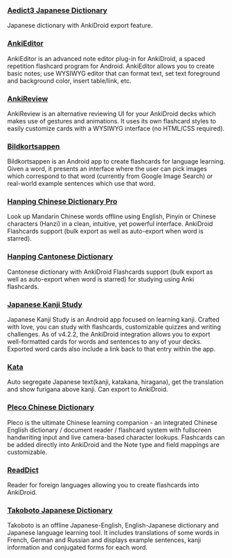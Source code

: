 ### [Aedict3 Japanese Dictionary](https://play.google.com/store/apps/details?id=sk.baka.aedict3)
Japanese dictionary with AnkiDroid export feature.
### [AnkiEditor](https://github.com/jkennethcarino/AnkiEditor)
AnkiEditor is an advanced note editor plug-in for AnkiDroid, a spaced repetition flashcard program for Android. AnkiEditor allows you to create basic notes; use WYSIWYG editor that can format text, set text foreground and background color, insert table/link, etc.
### [AnkiReview](https://play.google.com/store/apps/details?id=com.luc.ankireview)
AnkiReview is an alternative reviewing UI for your AnkiDroid decks which makes use of gestures and animations. It uses its own flashcard styles to easily customize cards with a WYSIWYG interface (no HTML/CSS required).
### [Bildkortsappen](https://github.com/rabinv/bildkortsappen)
Bildkortsappen is an Android app to create flashcards for language learning. Given a word, it presents an interface where the user can pick images which correspond to that word (currently from Google Image Search) or real-world example sentences which use that word.
### [Hanping Chinese Dictionary Pro](https://play.google.com/store/apps/details?id=com.embermitre.hanping.app.pro)
Look up Mandarin Chinese words offline using English, Pinyin or Chinese characters (Hanzi) in a clean, intuitive, yet powerful interface. AnkiDroid Flashcards support (bulk export as well as auto-export when word is starred).
### [Hanping Cantonese Dictionary](https://play.google.com/store/apps/details?id=com.embermitre.hanping.cantodict.app.pro)
Cantonese dictionary with AnkiDroid Flashcards support (bulk export as well as auto-export when word is starred) for studying using Anki flashcards.
### [Japanese Kanji Study](https://play.google.com/store/apps/details?id=com.mindtwisted.kanjistudy)
Japanese Kanji Study is an Android app focused on learning kanji. Crafted with love, you can study with flashcards, customizable quizzes and writing challenges. As of v4.2.2, the AnkiDroid integration allows you to export well-formatted cards for words and sentences to any of your decks. Exported word cards also include a link back to that entry within the app. 
### [Kata](https://play.google.com/store/apps/details?id=im.dacer.kata)
Auto segregate Japanese text(kanji, katakana, hiragana), get the translation and show furigana above kanji. Can export to AnkiDroid.
### [Pleco Chinese Dictionary](https://play.google.com/store/apps/details?id=com.pleco.chinesesystem)
Pleco is the ultimate Chinese learning companion - an integrated Chinese English dictionary / document reader / flashcard system with fullscreen handwriting input and live camera-based character lookups. Flashcards can be added directly into AnkiDroid and the Note type and field mappings are customizable.
### [ReadDict](https://play.google.com/store/apps/details?id=com.a10adevelopment.readdict)
Reader for foreign languages allowing you to create flashcards into AnkiDroid.
### [Takoboto Japanese Dictionary](https://play.google.com/store/apps/details?id=jp.takoboto)
Takoboto is an offline Japanese-English, English-Japanese dictionary and Japanese language learning tool. It includes translations of some words in French, German and Russian and displays example sentences, kanji information and conjugated forms for each word.